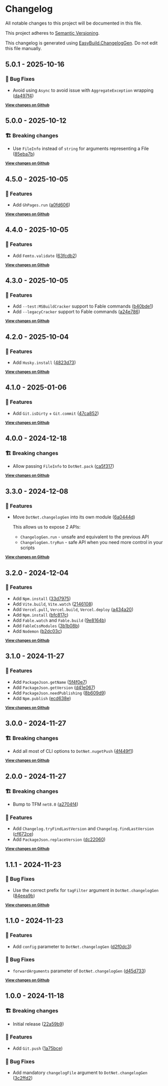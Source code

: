 # Changelog

All notable changes to this project will be documented in this file.

This project adheres to [Semantic Versioning](https://semver.org/spec/v2.0.0.html).

This changelog is generated using [EasyBuild.ChangelogGen](https://github.com/easybuild-org/EasyBuild.ChangelogGen). Do not edit this file manually.

<!-- EasyBuild: START -->
<!-- last_commit_released: da497f40f7703e529a4108756dacd739c8b5e22b -->
<!-- EasyBuild: END -->

## 5.0.1 - 2025-10-16

### 🐞 Bug Fixes

* Avoid using `Async` to avoid issue with `AggregateException` wrapping ([da497f4](https://github.com/easybuild-org/EasyBuild.Tools/commit/da497f40f7703e529a4108756dacd739c8b5e22b))

<strong><small>[View changes on Github](https://github.com/easybuild-org/EasyBuild.Tools/compare/85eba7b763f77ca5c7cb07a9ed9025929666a634..da497f40f7703e529a4108756dacd739c8b5e22b)</small></strong>

## 5.0.0 - 2025-10-12

### 🏗️ Breaking changes

* Use `FileInfo` instead of `string` for arguments representing a File ([85eba7b](https://github.com/easybuild-org/EasyBuild.Tools/commit/85eba7b763f77ca5c7cb07a9ed9025929666a634))

<strong><small>[View changes on Github](https://github.com/easybuild-org/EasyBuild.Tools/compare/a0fd606e78e2bc20c06a8f13e205a06f7e3186ee..85eba7b763f77ca5c7cb07a9ed9025929666a634)</small></strong>

## 4.5.0 - 2025-10-05

### 🚀 Features

* Add `GhPages.run` ([a0fd606](https://github.com/easybuild-org/EasyBuild.Tools/commit/a0fd606e78e2bc20c06a8f13e205a06f7e3186ee))

<strong><small>[View changes on Github](https://github.com/easybuild-org/EasyBuild.Tools/compare/63fcdb24930218e1f2fe9d57a388ff3ef93a4114..a0fd606e78e2bc20c06a8f13e205a06f7e3186ee)</small></strong>

## 4.4.0 - 2025-10-05

### 🚀 Features

* Add `Femto.validate` ([63fcdb2](https://github.com/easybuild-org/EasyBuild.Tools/commit/63fcdb24930218e1f2fe9d57a388ff3ef93a4114))

<strong><small>[View changes on Github](https://github.com/easybuild-org/EasyBuild.Tools/compare/a24e7862f1b91261573eb00f2ba89e216fa6b66c..63fcdb24930218e1f2fe9d57a388ff3ef93a4114)</small></strong>

## 4.3.0 - 2025-10-05

### 🚀 Features

* Add `--test:MSBuildCracker` support to Fable commands ([b40bde1](https://github.com/easybuild-org/EasyBuild.Tools/commit/b40bde1235c9d09bc3d100c0bc84ab3c33049f6b))
* Add `--legacyCracker` support to Fable commands ([a24e786](https://github.com/easybuild-org/EasyBuild.Tools/commit/a24e7862f1b91261573eb00f2ba89e216fa6b66c))

<strong><small>[View changes on Github](https://github.com/easybuild-org/EasyBuild.Tools/compare/be3b9e4fa8904b4916c2f5bb40bd865310e1f452..a24e7862f1b91261573eb00f2ba89e216fa6b66c)</small></strong>

## 4.2.0 - 2025-10-04

### 🚀 Features

* Add `Husky.install` ([4823d73](https://github.com/easybuild-org/EasyBuild.Tools/commit/4823d7333e7d8ab4cf517c30f4b7fc715ad41436))

<strong><small>[View changes on Github](https://github.com/easybuild-org/EasyBuild.Tools/compare/47ca852f48d9458bb15e87e0856ff8c5f6eba94e..be3b9e4fa8904b4916c2f5bb40bd865310e1f452)</small></strong>

## 4.1.0 - 2025-01-06

### 🚀 Features

* Add `Git.isDirty` + `Git.commit` ([47ca852](https://github.com/easybuild-org/EasyBuild.Tools/commit/47ca852f48d9458bb15e87e0856ff8c5f6eba94e))

<strong><small>[View changes on Github](https://github.com/easybuild-org/EasyBuild.Tools/compare/fe8746f41d62c58740f908a2f88ac07f9d61df4c..47ca852f48d9458bb15e87e0856ff8c5f6eba94e)</small></strong>

## 4.0.0 - 2024-12-18

### 🏗️ Breaking changes

* Allow passing `FileInfo` to `DotNet.pack` ([ca5f317](https://github.com/easybuild-org/EasyBuild.Tools/commit/ca5f317ea749079e140a4394943511242cf74c96))

<strong><small>[View changes on Github](https://github.com/easybuild-org/EasyBuild.Tools/compare/6a0444d6243a5ae97b28b37d0b4f7a05c1d988c7..fe8746f41d62c58740f908a2f88ac07f9d61df4c)</small></strong>

## 3.3.0 - 2024-12-08

### 🚀 Features

* Move `DotNet.changelogGen` into its own module ([6a0444d](https://github.com/easybuild-org/EasyBuild.Tools/commit/6a0444d6243a5ae97b28b37d0b4f7a05c1d988c7))

    This allows us to expose 2 APIs:

    - `ChangelogGen.run` - unsafe and equivalent to the previous API
    - `ChangelogGen.tryRun` - safe API when you need more control in your scripts

<strong><small>[View changes on Github](https://github.com/easybuild-org/EasyBuild.Tools/compare/b2dc03c252a56ce42b81b24506b98abc45c5fe00..6a0444d6243a5ae97b28b37d0b4f7a05c1d988c7)</small></strong>

## 3.2.0 - 2024-12-04

### 🚀 Features

* Add `Npm.install` ([33d7975](https://github.com/easybuild-org/EasyBuild.Tools/commit/33d797503e094cf434138fcfb2361694e85d81af))
* Add `Vite.build`, `Vite.watch` ([2146108](https://github.com/easybuild-org/EasyBuild.Tools/commit/2146108e84df05ba4f170ba98e35d98c6e98a9b6))
* Add `Vercel.pull`, `Vercel.build`, `Vercel.deploy` ([a434a20](https://github.com/easybuild-org/EasyBuild.Tools/commit/a434a20c9d9c68d7259f3222054c0e5500a25823))
* Add `Npm.install` ([bfc817c](https://github.com/easybuild-org/EasyBuild.Tools/commit/bfc817c55ea1a082157d706f630f29d4a7276b89))
* Add `Fable.watch` and `Fable.build` ([9e8164b](https://github.com/easybuild-org/EasyBuild.Tools/commit/9e8164b9ca8385af5d9d34c3837e934ef9b6bd13))
* Add `FableCssModules` ([3b1b08b](https://github.com/easybuild-org/EasyBuild.Tools/commit/3b1b08b89cb6e4e818a934295f926ce8df18b191))
* Add `Nodemon` ([b2dc03c](https://github.com/easybuild-org/EasyBuild.Tools/commit/b2dc03c252a56ce42b81b24506b98abc45c5fe00))

<strong><small>[View changes on Github](https://github.com/easybuild-org/EasyBuild.Tools/compare/3f7c1af7384fcb799ac028074287623ad3bc179a..b2dc03c252a56ce42b81b24506b98abc45c5fe00)</small></strong>

## 3.1.0 - 2024-11-27

### 🚀 Features

* Add `PackageJson.getName` ([5f4f0e7](https://github.com/easybuild-org/EasyBuild.Tools/commit/5f4f0e7f0aad6f72c7758949c4a448c742e5340d))
* Add `PackageJson.getVersion` ([d41e067](https://github.com/easybuild-org/EasyBuild.Tools/commit/d41e067831ce69a5bdcd254fb9669e6541245456))
* Add `PackageJson.needPublishing` ([8b609d9](https://github.com/easybuild-org/EasyBuild.Tools/commit/8b609d99513e38ea7320d6dfedfdceb9686afc09))
* Add `Npm.publish` ([ecd638e](https://github.com/easybuild-org/EasyBuild.Tools/commit/ecd638edc38be38a3247aa7891a762c92e8ea973))

<strong><small>[View changes on Github](https://github.com/easybuild-org/EasyBuild.Tools/compare/4f449f11c347ef3244d623c43246d022d984cdae..3f7c1af7384fcb799ac028074287623ad3bc179a)</small></strong>

## 3.0.0 - 2024-11-27

### 🏗️ Breaking changes

* Add all most of CLI options to `DotNet.nugetPush` ([4f449f1](https://github.com/easybuild-org/EasyBuild.Tools/commit/4f449f11c347ef3244d623c43246d022d984cdae))

<strong><small>[View changes on Github](https://github.com/easybuild-org/EasyBuild.Tools/compare/cdd4b51af8089e568089b977698abc66d650e88f..4f449f11c347ef3244d623c43246d022d984cdae)</small></strong>

## 2.0.0 - 2024-11-27

### 🏗️ Breaking changes

* Bump to TFM `net8.0` ([a2704f4](https://github.com/easybuild-org/EasyBuild.Tools/commit/a2704f4b9a51d5f0fb0f7fbdb70f1a7829fe194d))

### 🚀 Features

* Add `Changelog.tryFindLastVersion` and `Changelog.findLastVersion` ([cf672ce](https://github.com/easybuild-org/EasyBuild.Tools/commit/cf672ce6beb4c10b195685f1390260e47dbfc30c))
* Add `PackageJson.replaceVersion` ([dc22060](https://github.com/easybuild-org/EasyBuild.Tools/commit/dc220606e09c34dfba8f04cc7a816111c0ad1320))

<strong><small>[View changes on Github](https://github.com/easybuild-org/EasyBuild.Tools/compare/84eea9be8361d6ecfcd2d6a02350c6ab0f0d3eff..cdd4b51af8089e568089b977698abc66d650e88f)</small></strong>

## 1.1.1 - 2024-11-23

### 🐞 Bug Fixes

* Use the correct prefix  for `tagFilter` argument in `DotNet.changelogGen` ([84eea9b](https://github.com/easybuild-org/EasyBuild.Tools/commit/84eea9be8361d6ecfcd2d6a02350c6ab0f0d3eff))

<strong><small>[View changes on Github](https://github.com/easybuild-org/EasyBuild.Tools/compare/d45d733b306248cf7374abd0016ea8028b1bc93d..84eea9be8361d6ecfcd2d6a02350c6ab0f0d3eff)</small></strong>

## 1.1.0 - 2024-11-23

### 🚀 Features

* Add `config` parameter to `DotNet.changelogGen` ([d2f0dc3](https://github.com/easybuild-org/EasyBuild.Tools/commit/d2f0dc3b91b8fc7a52afbf179e0780e15561be1d))

### 🐞 Bug Fixes

* `forwardArguments` parameter of `DotNet.changelogGen` ([d45d733](https://github.com/easybuild-org/EasyBuild.Tools/commit/d45d733b306248cf7374abd0016ea8028b1bc93d))

<strong><small>[View changes on Github](https://github.com/easybuild-org/EasyBuild.Tools/compare/3c2ffd23492859b26a851a2e670fadf61e6c955a..d45d733b306248cf7374abd0016ea8028b1bc93d)</small></strong>

## 1.0.0 - 2024-11-18

### 🏗️ Breaking changes

* Initial release ([22a59b9](https://github.com/easybuild-org/EasyBuild.Tools/commit/22a59b9d8905d7ac52c52fbff8a98b6b234c23b7))

### 🚀 Features

* Add `Git.push` ([1a75bce](https://github.com/easybuild-org/EasyBuild.Tools/commit/1a75bceb2db14e2764337308d8fbabbe396b2698))

### 🐞 Bug Fixes

* Add mandatory `changelogFile` argument to `DotNet.changelogGen` ([3c2ffd2](https://github.com/easybuild-org/EasyBuild.Tools/commit/3c2ffd23492859b26a851a2e670fadf61e6c955a))

